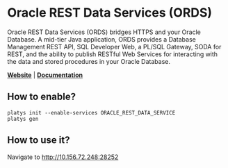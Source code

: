 # Oracle REST Data Services (ORDS)

Oracle REST Data Services (ORDS) bridges HTTPS and your Oracle Database. A mid-tier Java application, ORDS provides a Database Management REST API, SQL Developer Web, a PL/SQL Gateway, SODA for REST, and the ability to publish RESTful Web Services for interacting with the data and stored procedures in your Oracle Database. 

**[Website](https://www.oracle.com/database/technologies/appdev/rest.html)** | **[Documentation](https://docs.oracle.com/en/database/oracle/oracle-rest-data-services/)** 

## How to enable?

```
platys init --enable-services ORACLE_REST_DATA_SERVICE
platys gen
```

## How to use it?

Navigate to <http://10.156.72.248:28252>
